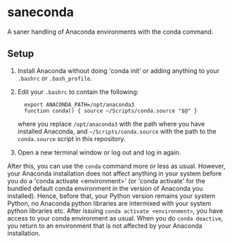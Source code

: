 # saneconda

A saner handling of Anaconda environments with the conda command.

## Setup

1. Install Anaconda without doing 'conda init' or adding anything to your `.bashrc` or `.bash_profile`.
2. Edit your `.bashrc` to contain the following:
   ```  
     export ANACONDA_PATH=/opt/anaconda3
     function conda() { source ~/Scripts/conda.source "$@" }
   ```
   where you replace `/opt/anaconda3` with the path where you have installed Anaconda, and 
   `~/Scripts/conda.source` with the path to the `conda.source` script in this repository.

 3. Open a new terminal window or log out and log in again.

After this, you can use the `conda` command more or less as usual. However, your Anaconda installation does not
affect anything in your system before you do a 'conda activate \<environment\>' (or 'conda activate' for the bundled default
conda environment in the version of Anaconda you installed). Hence, before that, your Python version remains
your system Python, no Anaconda python libraries are intermixed with your system python libraries etc. After issuing `conda activate <environment>`,
you have access to your conda environment as usual. When you do `conda deactive`, you return to an environment that is not affected by your Anaconda installation.
